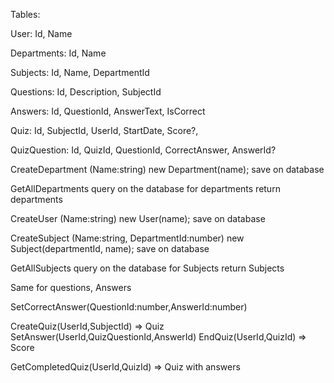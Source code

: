 Tables:

User:
Id, Name

Departments:
Id, Name

Subjects:
Id, Name, DepartmentId

Questions:
Id, Description, SubjectId

Answers:
Id, QuestionId, AnswerText, IsCorrect

Quiz:
Id, SubjectId, UserId, StartDate, Score?,

QuizQuestion:
Id, QuizId, QuestionId, CorrectAnswer, AnswerId?

CreateDepartment (Name:string)
new Department(name);
save on database

GetAllDepartments
query on the database for departments
return departments

CreateUser (Name:string)
new User(name);
save on database

CreateSubject (Name:string, DepartmentId:number)
new Subject(departmentId, name);
save on database

GetAllSubjects
query on the database for Subjects
return Subjects

Same for questions, Answers

SetCorrectAnswer(QuestionId:number,AnswerId:number)

CreateQuiz(UserId,SubjectId) => Quiz
SetAnswer(UserId,QuizQuestionId,AnswerId)
EndQuiz(UserId,QuizId) => Score

GetCompletedQuiz(UserId,QuizId) => Quiz with answers

